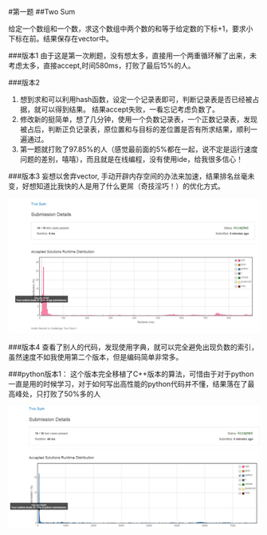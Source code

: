 #第一题
##Two Sum

给定一个数组和一个数，求这个数组中两个数的和等于给定数的下标+1，要求小下标在前。结果保存在vector<int>中。

###版本1
由于这是第一次刷题，没有想太多，直接用一个两重循环解了出来，未考虑太多，直接accept,时间580ms，打败了最后15%的人。

###版本2
1. 想到求和可以利用hash函数，设定一个记录表即可，判断记录表是否已经被占据，就可以得到结果。 结果accept失败，一看忘记考虑负数了。
2. 修改新的挺简单，想了几分钟，使用一个负数记录表，一个正数记录表，发现被占后，判断正负记录表，原位置和与目标的差位置是否有所求结果，顺利一遍通过。
3. 第一题就打败了97.85%的人（感觉最前面的5%都在一起，说不定是运行速度问题的差别，嘻嘻），而且就是在线编程，没有使用ide，给我很多信心！

###版本3
妄想以舍弃vector, 手动开辟内存空间的办法来加速，结果排名丝毫未变，好想知道比我快的人是用了什么更屌（奇技淫巧！）的优化方式。

[id]:https://raw.githubusercontent.com/YinWenAtBIT/MarkDown_Pic/master/Leetcod_pic/two_sum_version2.jpg "打败97.85的对手"

![Alt text](https://raw.githubusercontent.com/YinWenAtBIT/MarkDown_Pic/master/Leetcod_pic/two_sum_version2.jpg "打败97.85的对手")

###版本4
查看了别人的代码，发现使用字典，就可以完全避免出现负数的索引，虽然速度不如我使用第二个版本，但是编码简单非常多。

###python版本1：
这个版本完全移植了C++版本的算法，可惜由于对于python一直是用的时候学习，对于如何写出高性能的python代码并不懂，结果落在了最高峰处，只打败了50%多的人

![Alt text](https://raw.githubusercontent.com/YinWenAtBIT/MarkDown_Pic/master/Leetcod_pic/two_sum_version_1_python.jpg "打败56.78的对手")